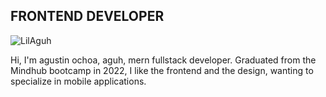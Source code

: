 <h2>FRONTEND DEVELOPER</h2>

<img align="top" src="https://raw.githubusercontent.com/LilAguh/LilAguh/main/dino.gif" alt="LilAguh" />

<p>Hi, I'm agustin ochoa, aguh, mern fullstack developer.
                    Graduated from the Mindhub bootcamp in 2022, I like the frontend and the design, wanting to specialize in mobile applications.</p>
